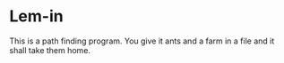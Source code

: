 # Lem-in
This is a path finding program. You give it ants and a farm in a file and it shall take them home.

